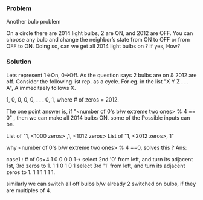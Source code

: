 ### Problem 

Another bulb problem 

On a circle there are 2014 light bulbs, 2 are ON, and 2012 are OFF. You can choose any bulb and change the neighbor’s state from ON to OFF or from OFF to ON. Doing so, can we get all 2014 light bulbs on ? If yes, How?

### Solution 

Lets represent 1->On, 0->Off. As the question says 2 bulbs are on & 2012 are off.
Consider the following list rep. as a cycle. For eg. in the list "X Y Z . . . A", A immeditaely follows X.

1, 0, 0, 0, 0, . . . 0, 1, where # of zeros = 2012.

The one point answer is, if "<number of 0's b/w extreme two ones> % 4 == 0" , then we can make all 2014 bulbs ON. some of the Possible inputs can be.

List of "1, <1000 zeros> ,1, <1012 zeros>
List of "1, <2012 zeros>, 1"

why <number of 0's b/w extreme two ones> % 4 ==0, solves this ?
Ans:

case1 : # of 0s=4
1 0 0 0 0 1->
select 2nd '0' from left, and turn its adjacent 1st, 3rd zeros to 1.
1 1 0 1 0 1
select 3rd '1' from left, and turn its adjacent zeros to 1.
1 1 1 1 1 1.

similarly we can switch all off bulbs b/w already 2 switched on bulbs, if they are multiples of 4.



